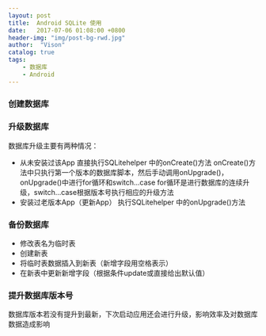 ```yaml
---
layout: post
title:  Android SQLite 使用
date:   2017-07-06 01:08:00 +0800
header-img: "img/post-bg-rwd.jpg"
author:  "Vison"
catalog: true
tags:
    - 数据库
    - Android
---
```


### 创建数据库

### 升级数据库
  数据库升级主要有两种情况：
   * 从未安装过该App
     直接执行SQLitehelper 中的onCreate()方法
     onCreate()方法中只执行第一个版本的数据库脚本，然后手动调用onUpgrade()，onUpgrade()中进行for循环和switch...case
     for循环是进行数据库的连续升级，switch...case根据版本号执行相应的升级方法
   * 安装过老版本App（更新App）
     执行SQLitehelper 中的onUpgrade()方法

### 备份数据库
  * 修改表名为临时表
  * 创建新表
  * 将临时表数据插入到新表（新增字段用空格表示）
  * 在新表中更新新增字段（根据条件update或直接给出默认值）
  
### 提升数据库版本号
  数据库版本若没有提升到最新，下次启动应用还会进行升级，影响效率及对数据库数据造成影响
